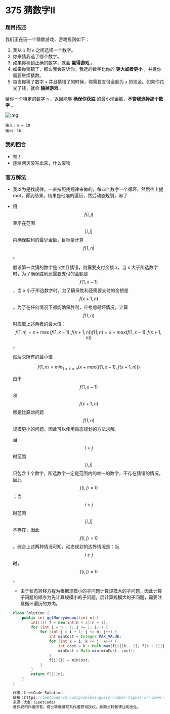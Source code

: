 # 375 猜数字II

### 题目描述

我们正在玩一个猜数游戏，游戏规则如下：

1. 我从 `1` 到 `n` 之间选择一个数字。
2. 你来猜我选了哪个数字。
3. 如果你猜到正确的数字，就会 **赢得游戏** 。
4. 如果你猜错了，那么我会告诉你，我选的数字比你的 **更大或者更小** ，并且你需要继续猜数。
5. 每当你猜了数字 `x` 并且猜错了的时候，你需要支付金额为 `x` 的现金。如果你花光了钱，就会 **输掉游戏** 。

给你一个特定的数字 `n` ，返回能够 **确保你获胜** 的最小现金数，**不管我选择那个数字** 。



![img](https://assets.leetcode.com/uploads/2020/09/10/graph.png)

```
输入：n = 10
输出：16
```

### 我的回合

- 寄！
- 连续两天没写出来，什么废物

### 官方解法

- 我以为是找规律，一直按照找规律来做的，每四个数字一个循环，然后往上提root，得到结果。结果是他喵的遍历，然后动态规划，麻了

- 用$$ f(i, j)$$表示在范围$$[i,j]$$内确保胜利的最少金额，目标是计算 $$f(1, n)$$。 

  假设第一次猜的数字是 x并且猜错，则需要支付金额 x，当 x 大于所选数字时，为了确保胜利还需要支付的金额是$$ f(1, x - 1)$$，当 x 小于所选数字时，为了确保胜利还需要支付的金额是$$ f(x + 1, n)$$。为了在任何情况下都能确保胜利，应考虑最坏情况，计算$$ f(1, n)$$时应取上述两者的最大值：$$f(1, n) = x + \max(f(1, x - 1), f(x + 1, n))f(1,n)=x+max(f(1,x−1),f(x+1,n))$$。

  然后求所有的最小值

  $$f(1,n)=min_{1≤x≤n}(x+max(f(1,x−1),f(x+1,n)))$$

  由于$$ f(1, x - 1)$$ 和 $$f(x + 1, n)$$ 都是比原始问题$$f(1, n)$$ 规模更小的问题，因此可以使用动态规划的方法求解。

  当$$ i = j $$时范围$$ [i, j]$$ 只包含 1 个数字，所选数字一定是范围内的唯一的数字，不存在猜错的情况，因此$$ f(i, j) = 0$$；当$$ i > j$$时范围$$ [i, j] $$不存在，因此 $$f(i, j) = 0$$。综合上述两种情况可知，动态规划的边界情况是：当 $$i \ge j $$时，$$f(i, j) = 0$$。

  

  - 由于状态转移方程为根据规模小的子问题计算规模大的子问题，因此计算子问题的顺序为先计算规模小的子问题，后计算规模大的子问题，需要注意循环遍历的方向。

  ```java
  class Solution {
      public int getMoneyAmount(int n) {
          int[][] f = new int[n + 2][n + 1];
          for (int i = n - 1; i >= 1; i--) {
              for (int j = i + 1; j <= n; j++) {
                  int minCost = Integer.MAX_VALUE;
                  for (int k = i; k <= j; k++) {
                      int cost = k + Math.max(f[i][k - 1], f[k + 1][j]);
                      minCost = Math.min(minCost, cost);
                  }
                  f[i][j] = minCost;
              }
          }
          return f[1][n];
      }
  }
  
  作者：LeetCode-Solution
  链接：https://leetcode-cn.com/problems/guess-number-higher-or-lower-ii/solution/cai-shu-zi-da-xiao-ii-by-leetcode-soluti-a7vg/
  来源：力扣（LeetCode）
  著作权归作者所有。商业转载请联系作者获得授权，非商业转载请注明出处。
  ```

  

